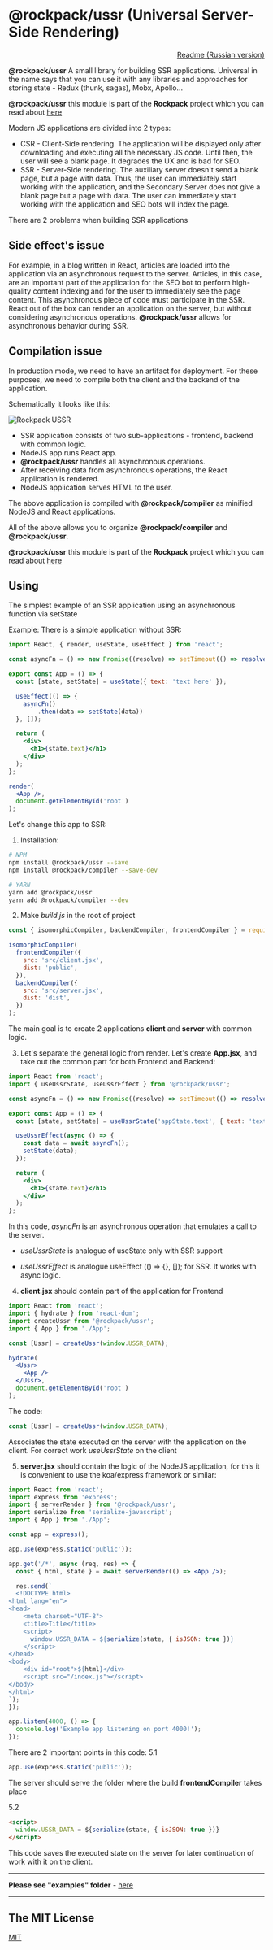 # @rockpack/ussr (Universal Server-Side Rendering)

<p align="right">
  <a href="https://github.com/AlexSergey/rockpack/blob/master/packages/ussr/README_RU.md">Readme (Russian version)</a>
</p>

**@rockpack/ussr** A small library for building SSR applications. Universal in the name says that you can use it with any libraries and approaches for storing state - Redux (thunk, sagas), Mobx, Apollo...

**@rockpack/ussr** this module is part of the **Rockpack** project which you can read about <a href="https://github.com/AlexSergey/rockpack/blob/master/README.md" target="_blank">here</a>

Modern JS applications are divided into 2 types:
- CSR - Client-Side rendering. The application will be displayed only after downloading and executing all the necessary JS code. Until then, the user will see a blank page. It degrades the UX and is bad for SEO.
- SSR - Server-Side rendering. The auxiliary server doesn't send a blank page, but a page with data. Thus, the user can immediately start working with the application, and the Secondary Server does not give a blank page but a page with data. The user can immediately start working with the application and SEO bots will index the page.

There are 2 problems when building SSR applications

## Side effect's issue

For example, in a blog written in React, articles are loaded into the application via an asynchronous request to the server. Articles, in this case, are an important part of the application for the SEO bot to perform high-quality content indexing and for the user to immediately see the page content.
This asynchronous piece of code must participate in the SSR.
React out of the box can render an application on the server, but without considering asynchronous operations.
**@rockpack/ussr** allows for asynchronous behavior during SSR.

## Compilation issue

In production mode, we need to have an artifact for deployment. For these purposes, we need to compile both the client and the backend of the application.

Schematically it looks like this:

![Rockpack USSR](https://www.rock-book.io/readme_assets/rockpack_ussr_1.png)

- SSR application consists of two sub-applications - frontend, backend with common logic.
- NodeJS app runs React app.
- **@rockpack/ussr** handles all asynchronous operations.
- After receiving data from asynchronous operations, the React application is rendered.
- NodeJS application serves HTML to the user.

The above application is compiled with **@rockpack/compiler** as minified NodeJS and React applications.

All of the above allows you to organize **@rockpack/compiler** and **@rockpack/ussr**.

**@rockpack/ussr** this module is part of the **Rockpack** project which you can read about <a href="https://github.com/AlexSergey/rockpack/blob/master/README.md" target="_blank">here</a>

## Using

The simplest example of an SSR application using an asynchronous function via setState

Example:
There is a simple application without SSR:

```jsx
import React, { render, useState, useEffect } from 'react';

const asyncFn = () => new Promise((resolve) => setTimeout(() => resolve({ text: 'Hello world' }), 1000));

export const App = () => {
  const [state, setState] = useState({ text: 'text here' });

  useEffect(() => {
    asyncFn()
        .then(data => setState(data))
  }, []);

  return (
    <div>
      <h1>{state.text}</h1>
    </div>
  );
};

render(
  <App />,
  document.getElementById('root')
);
```

Let's change this app to SSR:

1. Installation:

```sh
# NPM
npm install @rockpack/ussr --save
npm install @rockpack/compiler --save-dev

# YARN
yarn add @rockpack/ussr
yarn add @rockpack/compiler --dev
```

2. Make *build.js* in the root of project

```js
const { isomorphicCompiler, backendCompiler, frontendCompiler } = require('@rockpack/compiler');

isomorphicCompiler(
  frontendCompiler({
    src: 'src/client.jsx',
    dist: 'public',
  }),
  backendCompiler({
    src: 'src/server.jsx',
    dist: 'dist',
  })
);
```
The main goal is to create 2 applications **client** and **server** with common logic.

3. Let's separate the general logic from render. Let's create **App.jsx**, and take out the common part for both Frontend and Backend:

```jsx
import React from 'react';
import { useUssrState, useUssrEffect } from '@rockpack/ussr';

const asyncFn = () => new Promise((resolve) => setTimeout(() => resolve({ text: 'Hello world' }), 1000));

export const App = () => {
  const [state, setState] = useUssrState('appState.text', { text: 'text here' });

  useUssrEffect(async () => {
    const data = await asyncFn();
    setState(data);
  });

  return (
    <div>
      <h1>{state.text}</h1>
    </div>
  );
};
```

In this code, *asyncFn* is an asynchronous operation that emulates a call to the server.

 - *useUssrState* is analogue of useState only with SSR support

 - *useUssrEffect* is analogue useEffect (() => {}, []); for SSR. It works with async logic.

4. **client.jsx** should contain part of the application for Frontend

```jsx
import React from 'react';
import { hydrate } from 'react-dom';
import createUssr from '@rockpack/ussr';
import { App } from './App';

const [Ussr] = createUssr(window.USSR_DATA);

hydrate(
  <Ussr>
    <App />
  </Ussr>,
  document.getElementById('root')
);
```

The code:
```js
const [Ussr] = createUssr(window.USSR_DATA);
```
Associates the state executed on the server with the application on the client. For correct work *useUssrState* on the client

5. **server.jsx** should contain the logic of the NodeJS application, for this it is convenient to use the koa/express framework or similar:

```jsx
import React from 'react';
import express from 'express';
import { serverRender } from '@rockpack/ussr';
import serialize from 'serialize-javascript';
import { App } from './App';

const app = express();

app.use(express.static('public'));

app.get('/*', async (req, res) => {
  const { html, state } = await serverRender(() => <App />);

  res.send(`
  <!DOCTYPE html>
<html lang="en">
<head>
    <meta charset="UTF-8">
    <title>Title</title>
    <script>
      window.USSR_DATA = ${serialize(state, { isJSON: true })}
    </script>
</head>
<body>
    <div id="root">${html}</div>
    <script src="/index.js"></script>
</body>
</html>
`);
});

app.listen(4000, () => {
  console.log('Example app listening on port 4000!');
});
```
There are 2 important points in this code:
5.1
```js
app.use(express.static('public'));
```
The server should serve the folder where the build **frontendCompiler** takes place

5.2
```html
<script>
  window.USSR_DATA = ${serialize(state, { isJSON: true })}
</script>
```

This code saves the executed state on the server for later continuation of work with it on the client.

***

**Please see "examples" folder** - <a href="https://github.com/AlexSergey/rockpack/blob/master/packages/ussr/examples" target="_blank">here</a>

***

## The MIT License

<a href="https://github.com/AlexSergey/rockpack#the-mit-license" target="_blank">MIT</a>
